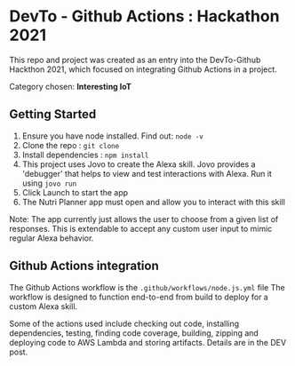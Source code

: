 # DevTo - Github Actions : Hackathon 2021 

<p> This repo and project was created as an entry into the DevTo-Github Hackthon 2021, which focused on integrating Github Actions in a project. </p>
<p> Category chosen: <b> Interesting IoT </b> </p>

## Getting Started

1. Ensure you have node installed. Find out: `node -v`
2. Clone the repo : `git clone `
3. Install dependencies : `npm install` 
4. This project uses Jovo to create the Alexa skill. Jovo provides a 'debugger' that helps to view and test interactions with Alexa. Run it using `jovo run`
5. Click Launch to start the app 
6. The Nutri Planner app must open and allow you to interact with this skill 

Note: The app currently just allows the user to choose from a given list of responses. This is extendable to accept any custom user input to mimic regular Alexa behavior. 

## Github Actions integration 

The Github Actions workflow is the `.github/workflows/node.js.yml` file
The workflow is designed to function end-to-end from build to deploy for a custom Alexa skill. 

Some of the actions used include checking out code, installing dependencies, testing, finding code coverage, building, zipping and deploying code to AWS Lambda and storing artifacts. Details are in the DEV post. 
